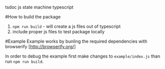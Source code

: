 tsdoc
js state machine
typescript

#How to build the package
1) `npm run build` - will create a js files out of typescript
2) include proper js files to test package locally

#Example
Example works by bunling the required dependencies with browserify [http://browserify.org/]

In order to debug the example first make changes to `example/index.js` than run `npm run build`.
